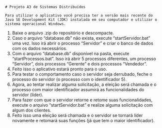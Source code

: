 	# Projeto A3 de Sistemas Distribuídos

    Para utilizar o aplicativo você precisa ter a versão mais recente do Java SE Development Kit (JDK) instalada em seu computador e utilizar o sistema operacional Windows.

1.	Baixe o arquivo .zip do repositório e descompacte.
2.	Caso o arquivo “database.db” não exista, execute “startServidor.bat” uma vez. Isso irá abrir o processo “Servidor” e criar o banco de dados com os dados necessários.
3.	Com o arquivo “database.db” disponível na pasta, execute “startProcessos.bat”. Isso irá abrir 5 processos diferentes, um processo “Servidor”, dois processos “Gerente” e dois processos “Vendedor”.
4.	Feito isso o aplicativo estará pronto para o uso.
5.	Para testar o comportamento caso o servidor seja derrubado, feche o processo do servidor (o processo com o identificador 5).
6.	Agora, ao tentar realizar alguma solicitação, a eleição será chamada e o processo com maior identificador assumirá as funcionalidades do servidor (líder).
7.	Para fazer com que o servidor retorne e retome suas funcionalidades, execute o arquivo “startServidor.bat” e realize alguma solicitação com algum dos clientes.
8.	Feito isso uma eleição será chamada e o servidor se tornará líder novamente e retomará suas funções (já que tem o maior identificador).
